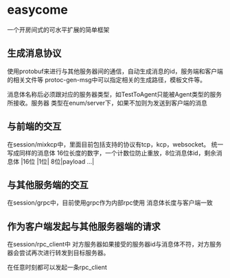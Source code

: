 # easycome
一个开房间式的可水平扩展的简单框架

## 生成消息协议
使用protobuf来进行与其他服务器间的通信，自动生成消息的id，服务端和客户端的相关文件等
protoc-gen-msg中可以指定相关的生成路径，模板文件等。

消息体名称后必须跟对应的服务器类型，如TestToAgent只能被Agent类型的服务所接收。服务器
类型在enum/server下，如果不加则为发送到客户端的消息

## 与前端的交互
在session/mixkcp中，里面目前包括支持的协议有tcp，kcp，websocket。
统一写成同样的消息体
16位长度的数字，一个计数位防止重放，8位消息体id，剩余消息体
|16位       |1位|       8位|payload     ...|

## 与其他服务端的交互
在session/grpc中，目前使用grpc作为内部rpc使用
消息体长度与客户端一致

## 作为客户端发起与其他服务器端的请求
在session/rpc_client中
对方服务器如果接受的服务器id与消息体不符，对方服务器会尝试再次进行转发到目标服务器。

在任意时刻都可以发起一条rpc_client
